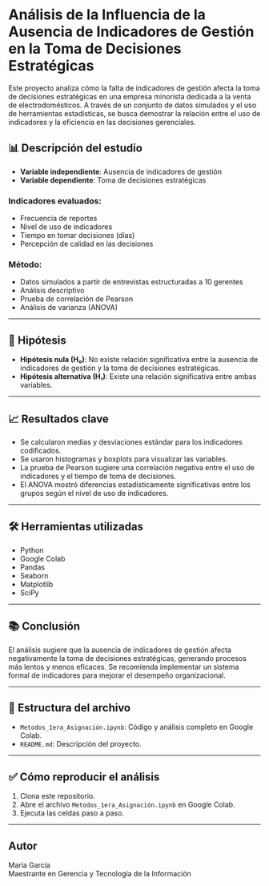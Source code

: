 # Análisis de la Influencia de la Ausencia de Indicadores de Gestión en la Toma de Decisiones Estratégicas

Este proyecto analiza cómo la falta de indicadores de gestión afecta la toma de decisiones estratégicas en una empresa minorista dedicada a la venta de electrodomésticos. A través de un conjunto de datos simulados y el uso de herramientas estadísticas, se busca demostrar la relación entre el uso de indicadores y la eficiencia en las decisiones gerenciales.

## 📊 Descripción del estudio

- **Variable independiente**: Ausencia de indicadores de gestión  
- **Variable dependiente**: Toma de decisiones estratégicas  

### Indicadores evaluados:
- Frecuencia de reportes
- Nivel de uso de indicadores
- Tiempo en tomar decisiones (días)
- Percepción de calidad en las decisiones

### Método:
- Datos simulados a partir de entrevistas estructuradas a 10 gerentes
- Análisis descriptivo
- Prueba de correlación de Pearson
- Análisis de varianza (ANOVA)

---

## 🧪 Hipótesis

- **Hipótesis nula (H₀)**: No existe relación significativa entre la ausencia de indicadores de gestión y la toma de decisiones estratégicas.
- **Hipótesis alternativa (H₁)**: Existe una relación significativa entre ambas variables.

---

## 📈 Resultados clave

- Se calcularon medias y desviaciones estándar para los indicadores codificados.
- Se usaron histogramas y boxplots para visualizar las variables.
- La prueba de Pearson sugiere una correlación negativa entre el uso de indicadores y el tiempo de toma de decisiones.
- El ANOVA mostró diferencias estadísticamente significativas entre los grupos según el nivel de uso de indicadores.

---

## 🛠 Herramientas utilizadas

- Python
- Google Colab
- Pandas
- Seaborn
- Matplotlib
- SciPy

---

## 📚 Conclusión

El análisis sugiere que la ausencia de indicadores de gestión afecta negativamente la toma de decisiones estratégicas, generando procesos más lentos y menos eficaces. Se recomienda implementar un sistema formal de indicadores para mejorar el desempeño organizacional.

---

## 📁 Estructura del archivo

- `Metodos_1era_Asignación.ipynb`: Código y análisis completo en Google Colab.
- `README.md`: Descripción del proyecto.

---

## ✅ Cómo reproducir el análisis

1. Clona este repositorio.
2. Abre el archivo `Metodos_1era_Asignación.ipynb` en Google Colab.
3. Ejecuta las celdas paso a paso.

---

## Autor

María García  
Maestrante en Gerencia y Tecnología de la Información
